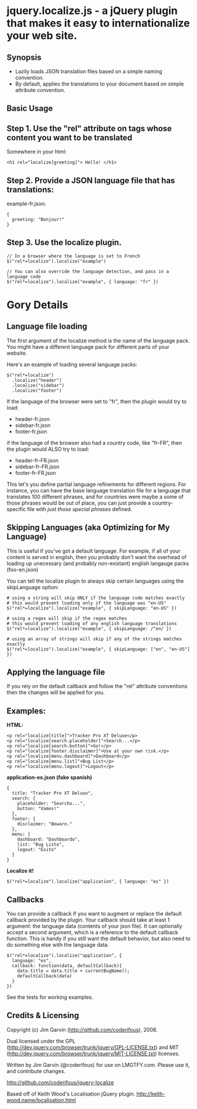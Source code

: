 jquery.localize.js - a jQuery plugin that makes it easy to internationalize your web site.  
===================================================================

Synopsis 
--------

* Lazily loads JSON translation files based on a simple naming convention.
* By default, applies the translations to your document based on simple attribute convention.

Basic Usage
-----------

Step 1. Use the "rel" attribute on tags whose content you want to be translated
--------------------------------------------------------------------------

Somewhere in your html:

    <h1 rel="localize[greeting]"> Hello! </h1>
    
Step 2. Provide a JSON language file that has translations:
---------------------------------------------------------- 

example-fr.json:

    {
      greeting: "Bonjour!"
    }
    
Step 3. Use the localize plugin.
-------------------------------------
  
    // In a browser where the language is set to French
    $("rel*=localize").localize("example")
  
    // You can also override the language detection, and pass in a language code
    $("rel*=localize").localize("example", { language: "fr" })
  
Gory Details
============

Language file loading
---------------------

The first argument of the localize method is the name of the language pack.  You might have a different language pack for different parts of your website.

Here's an example of loading several language packs:

    $("rel*=localize")
      .localize("header")
      .localize("sidebar")
      .localize("footer")


If the language of the browser were set to "fr", then the plugin would try to load:

* header-fr.json
* sidebar-fr.json
* footer-fr.json

if the language of the browser also had a country code, like "fr-FR", then the plugin would ALSO try to load:

* header-fr-FR.json
* sidebar-fr-FR.json
* footer-fr-FR.json

This let's you define partial language refinements for different regions.  For instance, you can have the base language translation file for a language that translates 100 different phrases, and for countries were maybe a some of those phrases would be out of place, you can just provide a country-specific file with _just those special phrases_ defined.

Skipping Languages (aka Optimizing for My Language)
------------------
This is useful if you've got a default language.  For example, if all of your content is served in english, then you probably don't want the overhead of loading up unecessary (and probably non-existant) english langauge packs (foo-en.json)

You can tell the localize plugin to always skip certain languages using the skipLanguage option:

    # using a string will skip ONLY if the language code matches exactly
    # this would prevent loading only if the language was "en-US"
    $("rel*=localize").localize("example", { skipLanguage: "en-US" })
    
    # using a regex will skip if the regex matches
    # this would prevent loading of any english language translations
    $("rel*=localize").localize("example", { skipLanguage: /^en/ })
    
    # using an array of strings will skip if any of the strings matches exactly
    $("rel*=localize").localize("example", { skipLanguage: ["en", "en-US"] })

Applying the language file
--------------------------

If you rely on the default callback and follow the "rel" attribute conventions then the changes will be applied for you.

Examples:
---------

**HTML:**

    <p rel="localize[title]">Tracker Pro XT Deluxe</p>
    <p rel="localize[search.placeholder]">Search...</p>
    <p rel="localize[search.button]">Go!</p>
    <p rel="localize[footer.disclaimer]">Use at your own risk.</p>
    <p rel="localize[menu.dashboard]">Dashboard</p>
    <p rel="localize[menu.list]">Bug List</p>
    <p rel="localize[menu.logout]">Logout</p>

**application-es.json (fake spanish)**

    {
      title: "Tracker Pro XT Deluxo",
      search: {
        placeholder: "Searcho...",
        button: "Vamos!"
      },
      footer: {
        disclaimer: "Bewaro."
      },
      menu: {
        dashboard: "Dashboardo",
        list: "Bug Listo",
        logout: "Exito"
      }
    }

**Localize it!**

    $("rel*=localize").localize("application", { language: "es" })

Callbacks
---------

You can provide a callback if you want to augment or replace the default callback provided by the plugin.  Your callback should take at least 1 argument: the language data (contents of your json file).  It can optionally accept a second argument, which is a reference to the default callback function.  This is handy if you still want the default behavior, but also need to do something else with the language data.

    $("rel*=localize").localize("application", { 
      language: "es",
      callback: function(data, defaultCallback){
        data.title = data.title + currentBugName();
        defaultCallback(data)
      }
    })

See the tests for working examples.

Credits & Licensing
-------------------

Copyright (c) Jim Garvin (http://github.com/coderifous), 2008.

Dual licensed under the GPL (http://dev.jquery.com/browser/trunk/jquery/GPL-LICENSE.txt) and MIT (http://dev.jquery.com/browser/trunk/jquery/MIT-LICENSE.txt) licenses.

Written by Jim Garvin (@coderifous) for use on LMGTFY.com.
Please use it, and contribute changes.

http://github.com/coderifous/jquery-localize

Based off of Keith Wood's Localisation jQuery plugin.
http://keith-wood.name/localisation.html
